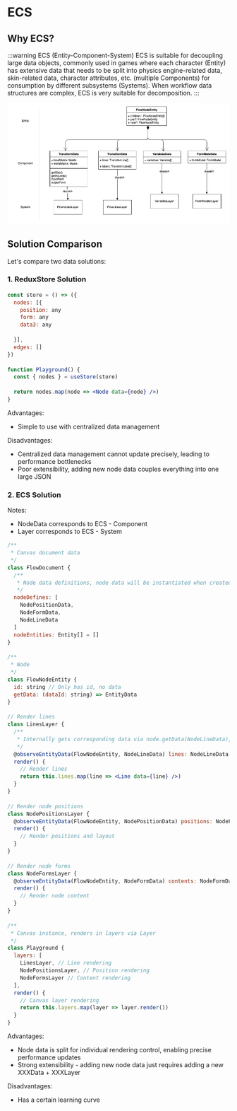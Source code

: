 # ECS

## Why ECS?

:::warning ECS (Entity-Component-System)
ECS is suitable for decoupling large data objects, commonly used in games where each character (Entity) has extensive data that needs to be split into physics engine-related data, skin-related data, character attributes, etc. (multiple Components) for consumption by different subsystems (Systems). When workflow data structures are complex, ECS is very suitable for decomposition.
:::

<img loading="lazy" className="invert-img" src="/ecs.png" />

## Solution Comparison

Let's compare two data solutions:

### 1. ReduxStore Solution

```jsx pure
const store = () => ({
  nodes: [{
    position: any
    form: any
    data3: any

  }],
  edges: []
})

function Playground() {
  const { nodes } = useStore(store)

  return nodes.map(node => <Node data={node} />)
}
```

Advantages:

* Simple to use with centralized data management

Disadvantages:

* Centralized data management cannot update precisely, leading to performance bottlenecks
* Poor extensibility, adding new node data couples everything into one large JSON

### 2. ECS Solution

Notes:

* NodeData corresponds to ECS - Component
* Layer corresponds to ECS - System

```jsx pure
/**
 * Canvas document data
 */
class FlowDocument {
  /**
   * Node data definitions, node data will be instantiated when created
   */
  nodeDefines: [
    NodePositionData,
    NodeFormData,
    NodeLineData
  ]
  nodeEntities: Entity[] = []
}

/**
 * Node
 */
class FlowNodeEntity {
  id: string // Only has id, no data
  getData: (dataId: string) => EntityData
}

// Render lines
class LinesLayer {
  /**
   * Internally gets corresponding data via node.getData(NodeLineData), same below
   */
  @observeEntityData(FlowNodeEntity, NodeLineData) lines: NodeLineData[]
  render() {
    // Render lines
    return this.lines.map(line => <Line data={line} />)
  }
}

// Render node positions
class NodePositionsLayer {
  @observeEntityData(FlowNodeEntity, NodePositionData) positions: NodePositionData[]
  render() {
    // Render positions and layout
  }
}

// Render node forms
class NodeFormsLayer {
  @observeEntityData(FlowNodeEntity, NodeFormData) contents: NodeFormData[]
  render() {
    // Render node content
  }
}

/**
 * Canvas instance, renders in layers via Layer
 */
class Playground {
  layers: [
    LinesLayer, // Line rendering
    NodePositionsLayer, // Position rendering
    NodeFormsLayer // Content rendering
  ],
  render() {
    // Canvas layer rendering
    return this.layers.map(layer => layer.render())
  }
}
```

Advantages:

* Node data is split for individual rendering control, enabling precise performance updates
* Strong extensibility - adding new node data just requires adding a new XXXData + XXXLayer

Disadvantages:

* Has a certain learning curve
